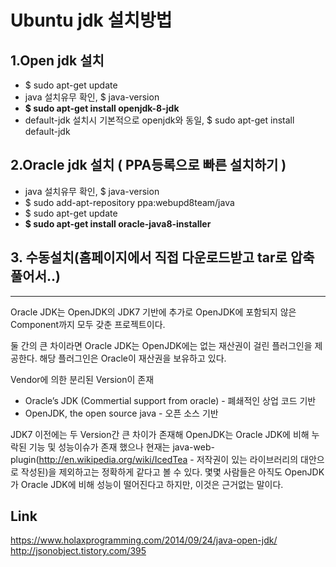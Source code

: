 # Ubuntu jdk 설치방법

## 1.Open jdk 설치
- $ sudo apt-get update
- java 설치유무 확인, $ java-version
- **$ sudo apt-get install openjdk-8-jdk**
- default-jdk 설치시 기본적으로 openjdk와 동일, $ sudo apt-get install default-jdk 

## 2.Oracle jdk 설치 ( PPA등록으로 빠른 설치하기 )
- java 설치유무 확인, $ java-version
- $ sudo add-apt-repository ppa:webupd8team/java
- $ sudo apt-get update
- **$ sudo apt-get install oracle-java8-installer**

## 3. 수동설치(홈페이지에서 직접 다운로드받고 tar로 압축 풀어서..)

---
Oracle JDK는 OpenJDK의 JDK7 기반에 추가로 OpenJDK에 포함되지 않은 Component까지 모두 갖춘 프로젝트이다.

둘 간의 큰 차이라면 Oracle JDK는 OpenJDK에는 없는 재산권이 걸린 플러그인을 제공한다. 해당 플러그인은 Oracle이 재산권을 보유하고 있다.

Vendor에 의한 분리된 Version이 존재

- Oracle’s JDK (Commertial support from oracle) - 폐쇄적인 상업 코드 기반
- OpenJDK, the open source java - 오픈 소스 기반

JDK7 이전에는 두 Version간 큰 차이가 존재해 OpenJDK는 Oracle JDK에 비해 누락된 기능 및 성능이슈가 존재 했으나 현재는 java-web-plugin(<http://en.wikipedia.org/wiki/IcedTea> - 저작권이 있는 라이브러리의 대안으로 작성된)을 제외하고는 정확하게 같다고 볼 수 있다. 몇몇 사람들은 아직도 OpenJDK가 Oracle JDK에 비해 성능이 떨어진다고 하지만, 이것은 근거없는 말이다.

## Link
<https://www.holaxprogramming.com/2014/09/24/java-open-jdk/>
<http://jsonobject.tistory.com/395>
